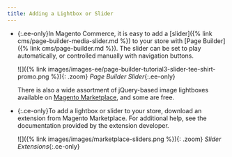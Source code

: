 ```yaml
---
title: Adding a Lightbox or Slider
---
```


- {:.ee-only}In Magento Commerce, it is easy to add a [slider]({% link cms/page-builder-media-slider.md %}) to your store with [Page Builder]({% link cms/page-builder.md %}). The slider can be set to play automatically, or controlled manually with navigation buttons.

   ![]({% link images/images-ee/page-builder-tutorial3-slider-tee-shirt-promo.png %}){: .zoom}
   _Page Builder Slider_{:.ee-only}

   There is also a wide assortment of jQuery-based image lightboxes available on [Magento Marketplace][1], and some are free.

- {:.ce-only}To add a lightbox or slider to your store, download an extension from Magento Marketplace. For additional help, see the documentation provided by the extension developer.

   ![]({% link images/images/marketplace-sliders.png %}){: .zoom}
   _Slider Extensions_{:.ce-only}

[1]: https://marketplace.magento.com/extensions.html?q=lightbox
[2]: https://devdocs.magento.com/extensions/install/
